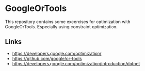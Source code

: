 # GoogleOrTools
This repository contains some excercises for optimization with GoogleOrTools. Especially using constraint optimization. 

## Links
- https://developers.google.com/optimization/
- https://github.com/google/or-tools
- https://developers.google.com/optimization/introduction/dotnet
